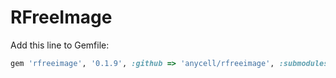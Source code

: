 # RFreeImage
Add this line to Gemfile:  
``` ruby
gem 'rfreeimage', '0.1.9', :github => 'anycell/rfreeimage', :submodules => true
```
